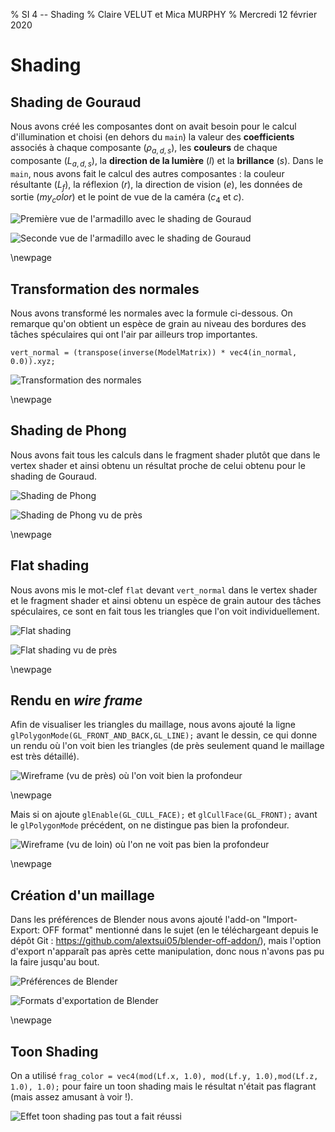 % SI 4 -- Shading
% Claire VELUT et Mica MURPHY
% Mercredi 12 février 2020

# Shading

## Shading de Gouraud

Nous avons créé les composantes dont on avait besoin pour le calcul d'illumination et choisi (en dehors du `main`) la valeur des **coefficients** associés à chaque composante ($\rho_{a,d,s}$), les **couleurs** de chaque composante ($L_{a,d,s}$), la **direction de la lumière** ($l$) et la **brillance** ($s$). Dans le `main`, nous avons fait le calcul des autres composantes : la couleur résultante ($L_f$), la réflexion ($r$), la direction de vision ($e$), les données de sortie ($my_color$) et le point de vue de la caméra ($c_4$ et $c$).

![Première vue de l'armadillo avec le shading de Gouraud](img/gouraud1.png)

![Seconde vue de l'armadillo avec le shading de Gouraud](img/gouraud2.png)

\newpage

## Transformation des normales

Nous avons transformé les normales avec la formule ci-dessous. On remarque qu'on obtient un espèce de grain au niveau des bordures des tâches spéculaires qui ont l'air par ailleurs trop importantes.

```text
vert_normal = (transpose(inverse(ModelMatrix)) * vec4(in_normal, 0.0)).xyz;
```

![Transformation des normales](img/normales.png)

\newpage

## Shading de Phong

Nous avons fait tous les calculs dans le fragment shader plutôt que dans le vertex shader et ainsi obtenu un résultat proche de celui obtenu pour le shading de Gouraud.

![Shading de Phong](img/phong.png)

![Shading de Phong vu de près](img/phong2.png)

\newpage

## Flat shading

Nous avons mis le mot-clef `flat` devant `vert_normal` dans le vertex shader et le fragment shader et ainsi obtenu un espèce de grain autour des tâches spéculaires, ce sont en fait tous les triangles que l'on voit individuellement.

![Flat shading](img/flat.png)

![Flat shading vu de près](img/flat2.png)

\newpage

## Rendu en *wire frame*

Afin de visualiser les triangles du maillage, nous avons ajouté la ligne `glPolygonMode(GL_FRONT_AND_BACK,GL_LINE);` avant le dessin, ce qui donne un rendu où l'on voit bien les triangles (de près seulement quand le maillage est très détaillé).

![Wireframe (vu de près) où l'on voit bien la profondeur](img/wireframe.png)

\newpage

Mais si on ajoute `glEnable(GL_CULL_FACE);` et `glCullFace(GL_FRONT);` avant le `glPolygonMode` précédent, on ne distingue pas bien la profondeur.

![Wireframe (vu de loin) où l'on ne voit pas bien la profondeur](img/profondeur.png)

\newpage

## Création d'un maillage

Dans les préférences de Blender nous avons ajouté l'add-on "Import-Export: OFF format" mentionné dans le sujet (en le téléchargeant depuis le dépôt Git : <https://github.com/alextsui05/blender-off-addon/>), mais l'option d'export n'apparaît pas après cette manipulation, donc nous n'avons pas pu la faire jusqu'au bout.

![Préférences de Blender](img/off.png)

![Formats d'exportation de Blender](img/export.png)

\newpage

## Toon Shading

On a utilisé `frag_color = vec4(mod(Lf.x, 1.0), mod(Lf.y, 1.0),mod(Lf.z, 1.0), 1.0);` pour faire un toon shading mais le résultat n'était pas flagrant (mais assez amusant à voir !).

![Effet toon shading pas tout a fait réussi](img/toon.png)

